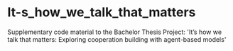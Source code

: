 # It-s_how_we_talk_that_matters
Supplementary code material to the Bachelor Thesis Project: 'It’s how we talk that matters: Exploring cooperation building with agent-based models'

